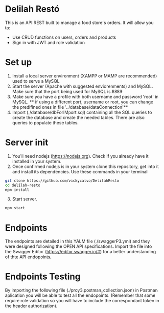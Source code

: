 # Delilah Restó 
This is an API REST built to manage a food store´s orders. It will allow you to:
- Use CRUD functions on users, orders and products
- Sign in with JWT and role validation


# Set up
1. Install a local server environment (XAMPP or MAMP are recommended) used to serve a MySQL
2. Start the server (Apache with suggested enviorenments) and MySQL. Make sure that the port being used for MySQL is 8889
3. Make sure you have a profile with both username and password 'root' in MySQL.
** if using a different port, username or root, you can change the predifined ones in file '../database/dataConnection'**
4. Import (./database/dbForIMport.sql) containing all the SQL queries to create the database and create the needed tables. There are also queries to populate these tables. 



# Server init
1. You'll need nodejs (https://nodejs.org). Check if you already have it installed in your system.
2. Once confirmed nodejs is in your system clone this repository, get into it and install its dependencies. Use these commands in your terminal
```bash
git clone https://github.com/vickycalvo/DelilahResto
cd delilah-resto
npm install
```
3. Start server. 
```bash
npm start
```

# Endpoints 
The endpoints are detailed in this YALM file (./swaggerP3.yml) and they were designed following the OPEN API specifications. Import the file into the Swagger Editor (https://editor.swagger.io/#) for a better understanding of thte API endopoints. 

# Endpoints Testing
By importing the following file (./proy3.postman_collection.json) in Postman aplication you will be able to test all the endopoints. (Remember that some require role validation so you will have to include the correspondant token in the header authorization). 